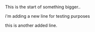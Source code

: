 This is the start of something bigger..

i'm adding a new line for testing purposes

this is another added line.

